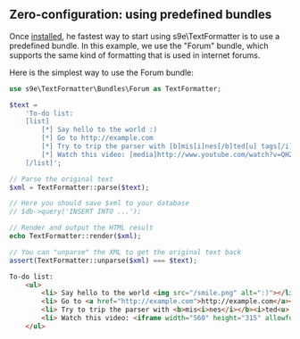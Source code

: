 ## Zero-configuration: using predefined bundles

Once [installed](https://github.com/s9e/TextFormatter/blob/master/docs/Cookbook/00_Getting_started/00_Installation.md), he fastest way to start using s9e\TextFormatter is to use a predefined bundle. In this example, we use the "Forum" bundle, which supports the same kind of formatting that is used in internet forums.

Here is the simplest way to use the Forum bundle:

```php
use s9e\TextFormatter\Bundles\Forum as TextFormatter;

$text =
	'To-do list:
	[list]
		[*] Say hello to the world :)
		[*] Go to http://example.com
		[*] Try to trip the parser with [b]mis[i]nes[/b]ted[u] tags[/i][/u]
		[*] Watch this video: [media]http://www.youtube.com/watch?v=QH2-TGUlwu4[/media]
	[/list]';

// Parse the original text
$xml = TextFormatter::parse($text);

// Here you should save $xml to your database
// $db->query('INSERT INTO ...');

// Render and output the HTML result
echo TextFormatter::render($xml);

// You can "unparse" the XML to get the original text back
assert(TextFormatter::unparse($xml) === $text);
```
```html
To-do list:
	<ul>
		<li> Say hello to the world <img src="/smile.png" alt=":)"></li>
		<li> Go to <a href="http://example.com">http://example.com</a></li>
		<li> Try to trip the parser with <b>mis<i>nes</i></b><i>ted<u> tags</u></i></li>
		<li> Watch this video: <iframe width="560" height="315" allowfullscreen="" frameborder="0" scrolling="no" src="//www.youtube.com/embed/QH2-TGUlwu4"></iframe></li>
	</ul>
```
